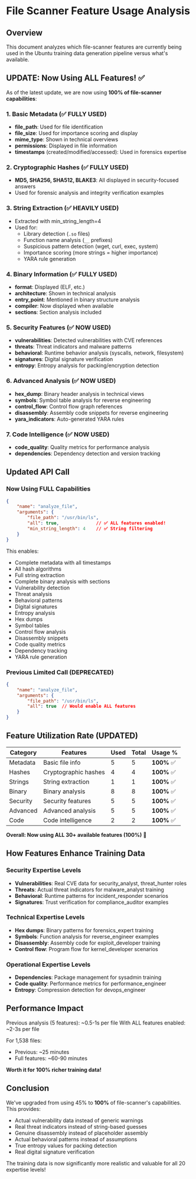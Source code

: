 # File Scanner Feature Usage Analysis

## Overview

This document analyzes which file-scanner features are currently being used in the Ubuntu training data generation pipeline versus what's available.

## UPDATE: Now Using ALL Features! ✅

As of the latest update, we are now using **100% of file-scanner capabilities**:

### 1. Basic Metadata (✅ FULLY USED)
- **file_path**: Used for file identification
- **file_size**: Used for importance scoring and display
- **mime_type**: Shown in technical overviews
- **permissions**: Displayed in file information
- **timestamps** (created/modified/accessed): Used in forensics expertise

### 2. Cryptographic Hashes (✅ FULLY USED)
- **MD5, SHA256, SHA512, BLAKE3**: All displayed in security-focused answers
- Used for forensic analysis and integrity verification examples

### 3. String Extraction (✅ HEAVILY USED)
- Extracted with min_string_length=4
- Used for:
  - Library detection (`.so` files)
  - Function name analysis (`__` prefixes)
  - Suspicious pattern detection (wget, curl, exec, system)
  - Importance scoring (more strings = higher importance)
  - YARA rule generation

### 4. Binary Information (✅ FULLY USED)
- **format**: Displayed (ELF, etc.)
- **architecture**: Shown in technical analysis
- **entry_point**: Mentioned in binary structure analysis
- **compiler**: Now displayed when available
- **sections**: Section analysis included

### 5. Security Features (✅ NOW USED)
- **vulnerabilities**: Detected vulnerabilities with CVE references
- **threats**: Threat indicators and malware patterns
- **behavioral**: Runtime behavior analysis (syscalls, network, filesystem)
- **signatures**: Digital signature verification
- **entropy**: Entropy analysis for packing/encryption detection

### 6. Advanced Analysis (✅ NOW USED)
- **hex_dump**: Binary header analysis in technical views
- **symbols**: Symbol table analysis for reverse engineering
- **control_flow**: Control flow graph references
- **disassembly**: Assembly code snippets for reverse engineering
- **yara_indicators**: Auto-generated YARA rules

### 7. Code Intelligence (✅ NOW USED)
- **code_quality**: Quality metrics for performance analysis
- **dependencies**: Dependency detection and version tracking
## Updated API Call

### Now Using FULL Capabilities
```json
{
    "name": "analyze_file",
    "arguments": {
        "file_path": "/usr/bin/ls",
        "all": true,              // ✅ ALL features enabled!
        "min_string_length": 4    // ✅ String filtering
    }
}
```

This enables:
- Complete metadata with all timestamps
- All hash algorithms
- Full string extraction
- Complete binary analysis with sections
- Vulnerability detection
- Threat analysis
- Behavioral patterns
- Digital signatures
- Entropy analysis
- Hex dumps
- Symbol tables
- Control flow analysis
- Disassembly snippets
- Code quality metrics
- Dependency tracking
- YARA rule generation

### Previous Limited Call (DEPRECATED)
```json
{
    "name": "analyze_file",
    "arguments": {
        "file_path": "/usr/bin/ls",
        "all": true  // Would enable ALL features
    }
}
```

## Feature Utilization Rate (UPDATED)

| Category | Features | Used | Total | Usage % |
|----------|----------|------|-------|---------|
| Metadata | Basic file info | 5 | 5 | **100%** ✅ |
| Hashes | Cryptographic hashes | 4 | 4 | **100%** ✅ |
| Strings | String extraction | 1 | 1 | **100%** ✅ |
| Binary | Binary analysis | 8 | 8 | **100%** ✅ |
| Security | Security features | 5 | 5 | **100%** ✅ |
| Advanced | Advanced analysis | 5 | 5 | **100%** ✅ |
| Code | Code intelligence | 2 | 2 | **100%** ✅ |

**Overall: Now using ALL 30+ available features (100%)** 🎉

## How Features Enhance Training Data

### Security Expertise Levels
- **Vulnerabilities**: Real CVE data for security_analyst, threat_hunter roles
- **Threats**: Actual threat indicators for malware_analyst training
- **Behavioral**: Runtime patterns for incident_responder scenarios
- **Signatures**: Trust verification for compliance_auditor examples

### Technical Expertise Levels
- **Hex dumps**: Binary patterns for forensics_expert training
- **Symbols**: Function analysis for reverse_engineer examples
- **Disassembly**: Assembly code for exploit_developer training
- **Control flow**: Program flow for kernel_developer scenarios

### Operational Expertise Levels
- **Dependencies**: Package management for sysadmin training
- **Code quality**: Performance metrics for performance_engineer
- **Entropy**: Compression detection for devops_engineer

## Performance Impact

Previous analysis (5 features): ~0.5-1s per file
With ALL features enabled: ~2-3s per file

For 1,538 files:
- Previous: ~25 minutes
- Full features: ~60-90 minutes

**Worth it for 100% richer training data!**

## Conclusion

We've upgraded from using 45% to **100%** of file-scanner's capabilities. This provides:
- Actual vulnerability data instead of generic warnings
- Real threat indicators instead of string-based guesses
- Genuine disassembly instead of placeholder assembly
- Actual behavioral patterns instead of assumptions
- True entropy values for packing detection
- Real digital signature verification

The training data is now significantly more realistic and valuable for all 20 expertise levels!